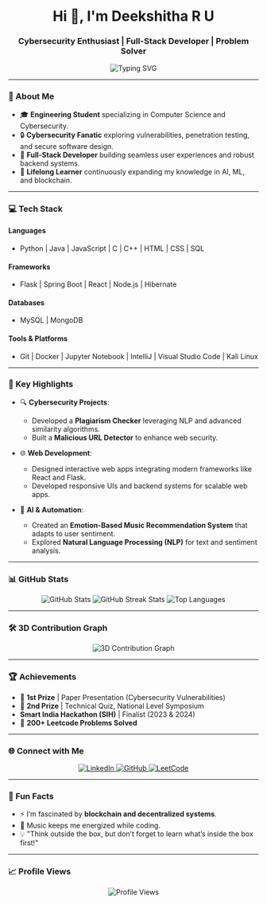 <h1 align="center">Hi 👋, I'm Deekshitha R U</h1>
<h3 align="center">Cybersecurity Enthusiast | Full-Stack Developer | Problem Solver</h3>

<p align="center">
  <img src="https://readme-typing-svg.demolab.com?font=Fira+Code&size=22&pause=1000&color=F75C7E&center=true&vCenter=true&width=435&lines=Passionate+about+Cybersecurity!;Innovating+One+Project+at+a+Time!;Exploring+the+World+of+Tech!;Welcome+to+My+GitHub!" alt="Typing SVG" />
</p>

---

### 🚀 About Me
- 🎓 **Engineering Student** specializing in Computer Science and Cybersecurity.  
- 🔒 **Cybersecurity Fanatic** exploring vulnerabilities, penetration testing, and secure software design.  
- 🌟 **Full-Stack Developer** building seamless user experiences and robust backend systems.  
- 🎯 **Lifelong Learner** continuously expanding my knowledge in AI, ML, and blockchain.  

---

### 💻 Tech Stack
#### **Languages**
- Python | Java | JavaScript | C | C++ | HTML | CSS | SQL  

#### **Frameworks**
- Flask | Spring Boot | React | Node.js | Hibernate  

#### **Databases**
- MySQL | MongoDB  

#### **Tools & Platforms**
- Git | Docker | Jupyter Notebook | IntelliJ | Visual Studio Code | Kali Linux  

---

### 🌟 Key Highlights
- 🔍 **Cybersecurity Projects**:  
  - Developed a **Plagiarism Checker** leveraging NLP and advanced similarity algorithms.  
  - Built a **Malicious URL Detector** to enhance web security.  

- 🌐 **Web Development**:  
  - Designed interactive web apps integrating modern frameworks like React and Flask.  
  - Developed responsive UIs and backend systems for scalable web apps.  

- 🤖 **AI & Automation**:  
  - Created an **Emotion-Based Music Recommendation System** that adapts to user sentiment.  
  - Explored **Natural Language Processing (NLP)** for text and sentiment analysis.  

---

### 📊 GitHub Stats
<p align="center">
  <img src="https://github-readme-stats.vercel.app/api?username=Deekshitha-R-U&show_icons=true&theme=radical" alt="GitHub Stats" />
  <img src="https://github-readme-streak-stats.herokuapp.com/?user=Deekshitha-R-U&theme=radical" alt="GitHub Streak Stats" />
  <img src="https://github-readme-stats.vercel.app/api/top-langs/?username=Deekshitha-R-U&layout=compact&theme=radical" alt="Top Languages" />
</p>

---

### 🛠 3D Contribution Graph
<p align="center">
  <img src="https://github.com/Deekshitha-R-U/3d-model/blob/main/contribution-graph.gif" alt="3D Contribution Graph" /> 
</p>

---

### 🏆 Achievements
- 🥇 **1st Prize** | Paper Presentation (Cybersecurity Vulnerabilities)  
- 🥈 **2nd Prize** | Technical Quiz, National Level Symposium  
- **Smart India Hackathon (SIH)** | Finalist (2023 & 2024)  
- 🏅 **200+ Leetcode Problems Solved**  

---

### 🌐 Connect with Me
<p align="center">
  <a href="https://www.linkedin.com/in/deekshitha-r-u-016979269/" target="_blank">
    <img src="https://img.shields.io/badge/LinkedIn-blue?style=for-the-badge&logo=linkedin&logoColor=white" alt="LinkedIn">
  </a>
  <a href="https://github.com/Deekshitha-R-U" target="_blank">
    <img src="https://img.shields.io/badge/GitHub-181717?style=for-the-badge&logo=github&logoColor=white" alt="GitHub">
  </a>
  <a href="https://leetcode.com/u/Deekshitha0808/" target="_blank">
    <img src="https://img.shields.io/badge/LeetCode-orange?style=for-the-badge&logo=leetcode&logoColor=white" alt="LeetCode">
  </a>
</p>

---

### 🌱 Fun Facts
- ⚡ I’m fascinated by **blockchain and decentralized systems**.  
- 🎵 Music keeps me energized while coding.  
- 💡 "Think outside the box, but don’t forget to learn what’s inside the box first!"  

---

### 📈 Profile Views
<p align="center">
  <img src="https://komarev.com/ghpvc/?username=Deekshitha-R-U&label=Profile%20views&color=0e75b6&style=flat" alt="Profile Views" />
</p>

